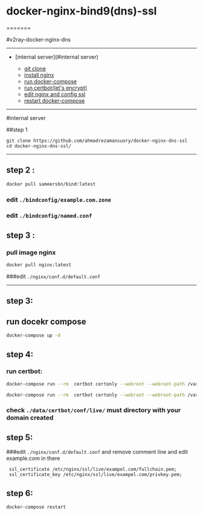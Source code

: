 # docker-nginx-bind9(dns)-ssl
=======

#v2ray-docker-nginx-dns

-----------

- [internal server](#internal server)

  - [git clone](#step-1)
  - [install nginx](#step-2)
  - [run docker-compose](#step-3)
  - [run certbot(let's encrypt)](#step-4)
  - [edit nginx and config ssl](#step-5)
  - [restart docker-compose ](#step-5)
-----

#internal server

##step 1

```console
git clone https://github.com/ahmadrezamansuory/docker-nginx-dns-ssl
cd docker-nginx-dns-ssl/
```

-----

## step 2 :

```bash
docker pull sameersbn/bind:latest
```

### edit `./bindconfig/example.com.zone`

### edit  `./bindconfig/named.conf`

## step 3 :

### pull image nginx

```bash
docker pull nginx:latest
```

###edit `./nginx/conf.d/default.conf`

-----

## step 3:

## run docekr compose

```bash
docker-compose up -d
```

## step 4:

### run certbot:

```bash
docker-compose run --rm  certbot certonly --webroot --webroot-path /var/www/certbot/ --dry-run -d example.com
```

```bash
docker-compose run --rm  certbot certonly --webroot --webroot-path /var/www/certbot/ -d --dry-run -d example.com
```
### check `./data/certbot/conf/live/` must directory with your domain created
## step 5:

###edit `./nginx/conf.d/default.conf` and remove comment line and edit example.com in there

```commandline
 ssl_certificate /etc/nginx/ssl/live/exampel.com/fullchain.pem;
 ssl_certificate_key /etc/nginx/ssl/live/exampel.com/privkey.pem;
```
## step 6:
```bash
docker-compose restart 
```

